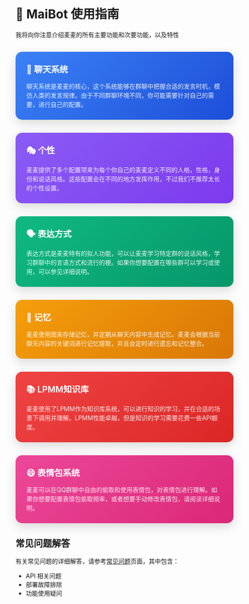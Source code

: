 # 📄 MaiBot 使用指南

我将向你注意介绍麦麦的所有主要功能和次要功能，以及特性

<style>
.feature-cards {
  display: grid;
  grid-template-columns: repeat(auto-fit, minmax(300px, 1fr));
  gap: 20px;
  margin: 30px 0;
}

.feature-card {
  border-radius: 15px;
  padding: 25px;
  color: white !important;
  text-decoration: none !important;
  transition: all 0.3s ease;
  box-shadow: 0 8px 25px rgba(0,0,0,0.15);
  position: relative;
  overflow: hidden;
  cursor: pointer;
}

.feature-card:hover {
  transform: translateY(-5px);
  box-shadow: 0 15px 35px rgba(0,0,0,0.2);
}

.feature-card-content {
  position: relative;
  z-index: 2;
}

.feature-card h3 {
  margin: 0 0 15px 0;
  font-size: 1.4em;
  font-weight: 600;
  color: white;
}

.feature-card p {
  margin: 0;
  opacity: 0.9;
  line-height: 1.5;
  color: white;
}

.feature-card a {
  text-decoration: none !important;
  color: inherit !important;
}

/* 不同功能的颜色 */
.chat-card {
  background: linear-gradient(135deg, #3b82f6 0%, #1d4ed8 100%);
}

.personality-card {
  background: linear-gradient(135deg, #8b5cf6 0%, #7c3aed 100%);
}

.expression-card {
  background: linear-gradient(135deg, #10b981 0%, #059669 100%);
}

.memory-card {
  background: linear-gradient(135deg, #f59e0b 0%, #d97706 100%);
}

.lpmm-card {
  background: linear-gradient(135deg, #ef4444 0%, #dc2626 100%);
}

.emoji-card {
  background: linear-gradient(135deg, #ec4899 0%, #db2777 100%);
}
</style>

<div class="feature-cards">
  <a href="/manual/usage/features/chat" class="feature-card chat-card">
    <div class="feature-card-content">
      <h3>💬 聊天系统</h3>
      <p>聊天系统是麦麦的核心，这个系统能够在群聊中把握合适的发言时机，模仿人类的发言规律。由于不同群聊环境不同，你可能需要针对自己的需要，进行自己的配置。</p>
    </div>
  </a>
</div>

<div class="feature-cards">
  <a href="/manual/usage/features/personality" class="feature-card personality-card">
    <div class="feature-card-content">
      <h3>🎭 个性</h3>
      <p>麦麦提供了多个配置项来为每个你自己的麦麦定义不同的人格，性格，身份和说话风格。这些配置会在不同的地方发挥作用，不过我们不推荐太长的个性设置。</p>
    </div>
  </a>
</div>

<div class="feature-cards">
  <a href="/manual/usage/features/expression" class="feature-card expression-card">
    <div class="feature-card-content">
      <h3>🗣️ 表达方式</h3>
      <p>表达方式是麦麦特有的拟人功能，可以让麦麦学习特定群的说话风格，学习群聊中的言语方式和流行的梗。如果你想要配置在哪些群可以学习或使用，可以参见详细说明。</p>
    </div>
  </a>
</div>

<div class="feature-cards">
  <a href="/manual/usage/features/memory" class="feature-card memory-card">
    <div class="feature-card-content">
      <h3>🧠 记忆</h3>
      <p>麦麦使用图来存储记忆，并定期从聊天内容中生成记忆。麦麦会根据当前聊天内容的关键词进行记忆提取，并且会定时进行遗忘和记忆整合。</p>
    </div>
  </a>
</div>

<div class="feature-cards">
  <a href="/manual/usage/features/lpmm" class="feature-card lpmm-card">
    <div class="feature-card-content">
      <h3>📚 LPMM知识库</h3>
      <p>麦麦使用了LPMM作为知识库系统，可以进行知识的学习，并在合适的场景下调用并理解。LPMM性能卓越，但是知识的学习需要花费一些API额度。</p>
    </div>
  </a>
</div>

<div class="feature-cards">
  <a href="/manual/usage/features/emoji" class="feature-card emoji-card">
    <div class="feature-card-content">
      <h3>😄 表情包系统</h3>
      <p>麦麦可以在QQ群聊中自由的偷取和使用表情包，对表情包进行理解。如果你想要配置表情包偷取频率，或者想要手动修改表情包，请阅读详细说明。</p>
    </div>
  </a>
</div>

## 常见问题解答

有关常见问题的详细解答，请参考[常见问题](/faq/)页面，其中包含：

- API 相关问题
- 部署故障排除
- 功能使用疑问

